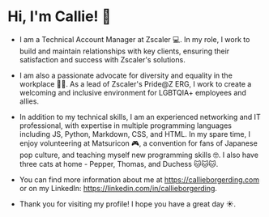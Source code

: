 # Hi, I'm Callie! :wave:

- I am a Technical Account Manager at Zscaler :computer:. In my role, I work to build and maintain relationships with key clients, ensuring their satisfaction and success with Zscaler's solutions.

- I am also a passionate advocate for diversity and equality in the workplace :rainbow_flag:. As a lead of Zscaler's Pride@Z ERG, I work to create a welcoming and inclusive environment for LGBTQIA+ employees and allies.

- In addition to my technical skills, I am an experienced networking and IT professional, with expertise in multiple programming languages including JS, Python, Markdown, CSS, and HTML. In my spare time, I enjoy volunteering at Matsuricon :video_game:, a convention for fans of Japanese pop culture, and teaching myself new programming skills :nerd_face:. I also have three cats at home - Pepper, Thomas, and Duchess :cat::cat::cat:.

- You can find more information about me at https://callieborgerding.com or on my LinkedIn: https://linkedin.com/in/callieborgerding.

- Thank you for visiting my profile! I hope you have a great day :sunny:.
